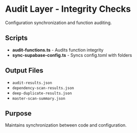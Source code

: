 # Audit Layer - Integrity Checks

Configuration synchronization and function auditing.

## Scripts

- **audit-functions.ts** - Audits function integrity
- **sync-supabase-config.ts** - Syncs config.toml with folders

## Output Files

- `audit-results.json`
- `dependency-scan-results.json`
- `deep-duplicate-results.json`
- `master-scan-summary.json`

## Purpose

Maintains synchronization between code and configuration.
